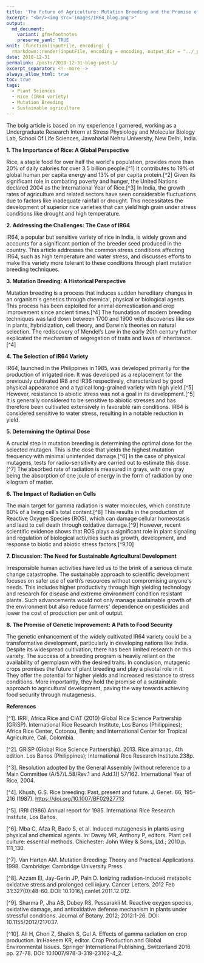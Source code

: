 ```yaml
---
title: 'The Future of Agriculture: Mutation Breeding and the Promise of Genetic Improvement'
excerpt: "<br/><img src='images/IR64_blog.png'>" 
output:
  md_document:
    variant: gfm+footnotes
    preserve_yaml: TRUE
knit: (function(inputFile, encoding) {
  rmarkdown::render(inputFile, encoding = encoding, output_dir = "../_posts") })
date: 2018-12-31
permalink: /posts/2018-12-31-blog-post-1/
excerpt_separator: <!--more-->
always_allow_html: true
toc: true
tags:
  - Plant Sciences
  - Rice (IR64 variety)
  - Mutation Breeding
  - Sustainable agriculture
---
```


The bolg article is based on my experience I garnered, working as a Undergraduate Research Intern at Stress Physiology and Molecular Biology Lab, School Of Life Sciences, Jawaharlal Nehru University, New Delhi, India.

**1. The Importance of Rice: A Global Perspective**

Rice, a staple food for over half the world's population, provides more than 20% of daily calories for over 3.5 billion people.[^1] It contributes to 19% of global human per capita energy and 13% of per capita protein.[^2] Given its significant role in combating poverty and hunger, the United Nations declared 2004 as the International Year of Rice.[^3]
In India, the growth rates of agriculture and related sectors have seen considerable fluctuations due to factors like inadequate rainfall or drought. This necessitates the development of superior rice varieties that can yield high grain under stress conditions like drought and high temperature.

**2. Addressing the Challenges: The Case of IR64**

IR64, a popular but sensitive variety of rice in India, is widely grown and accounts for a significant portion of the breeder seed produced in the country. This article addresses the common stress conditions affecting IR64, such as high temperature and water stress, and discusses efforts to make this variety more tolerant to these conditions through plant mutation breeding techniques.

**3. Mutation Breeding: A Historical Perspective**

Mutation breeding is a process that induces sudden hereditary changes in an organism's genetics through chemical, physical or biological agents. This process has been exploited for animal domestication and crop improvement since ancient times.[^4]
The foundation of modern breeding techniques was laid down between 1700 and 1900 with discoveries like sex in plants, hybridization, cell theory, and Darwin’s theories on natural selection. The rediscovery of Mendel’s Law in the early 20th century further explicated the mechanism of segregation of traits and laws of inheritance.[^4]

**4. The Selection of IR64 Variety**

IR64, launched in the Philippines in 1985, was developed primarily for the production of irrigated rice. It was developed as a replacement for the previously cultivated IR8 and IR36 respectively, characterized by good physical appearance and a typical long-grained variety with high yield.[^5] However, resistance to abiotic stress was not a goal in its development.[^5] It is generally considered to be sensitive to abiotic stresses and has therefore been cultivated extensively in favorable rain conditions. IR64 is considered sensitive to water stress, resulting in a notable reduction in yield.

**5. Determining the Optimal Dose**

A crucial step in mutation breeding is determining the optimal dose for the selected mutagen. This is the dose that yields the highest mutation frequency with minimal unintended damage.[^6] In the case of physical mutagens, tests for radio-sensitivity are carried out to estimate this dose.[^7] The absorbed rate of radiation is measured in grays, with one gray being the absorption of one joule of energy in the form of radiation by one kilogram of matter.

**6. The Impact of Radiation on Cells**

The main target for gamma radiation is water molecules, which constitute 80% of a living cell's total content.[^8] This results in the production of Reactive Oxygen Species (ROS), which can damage cellular homeostasis and lead to cell death through oxidative damage.[^9] However, recent scientific evidence shows that ROS plays a significant role in plant signaling and regulation of biological activities such as growth, development, and response to biotic and abiotic stress factors.[^9,10]

**7. Discussion: The Need for Sustainable Agricultural Development**

Irresponsible human activities have led us to the brink of a serious climate change catastrophe. The sustainable approach to scientific development focuses on safer use of earth’s resources without compromising anyone's needs. This includes higher productivity through high yielding technology and research for disease and extreme environment condition resistant plants. Such advancements would not only manage sustainable growth of the environment but also reduce farmers' dependence on pesticides and lower the cost of production per unit of output.

**8. The Promise of Genetic Improvement: A Path to Food Security**

The genetic enhancement of the widely cultivated IR64 variety could be a transformative development, particularly in developing nations like India. Despite its widespread cultivation, there has been limited research on this variety. The success of a breeding program is heavily reliant on the availability of germplasm with the desired traits.
In conclusion, mutagenic crops promises the future of plant breeding and play a pivotal role in it. They offer the potential for higher yields and increased resistance to stress conditions. More importantly, they hold the promise of a sustainable approach to agricultural development, paving the way towards achieving food security through mutagenesis.


**References**

[^1].	IRRI, Africa Rice and CIAT (2010) Global Rice Science Partnership (GRiSP). International Rice Research Institute, Los Banos (Philippines); Africa Rice Center, Cotonou, Benin; and International Center for 
      Tropical Agriculture, Cali, Colombia.

[^2].	GRiSP (Global Rice Science Partnership). 2013. Rice almanac, 4th edition. Los Banos (Philippines); International Rice Research Institute.238p.

[^3].	Resolution adopted by the General Assembly [without reference to a Main Committee (A/57/L.58/Rev.1 and Add.1)] 57/162. International Year of Rice, 2004.

[^4].	Khush, G.S. Rice breeding: Past, present and future. J. Genet. 66, 195–216 (1987). https://doi.org/10.1007/BF02927713

[^5].	IRRI (1986) Annual report for 1985. International Rice Research Institute, Los Baños.

[^6].	Mba C, Afza R, Bado S, et al. Induced mutagenesis in plants using physical and chemical agents. In: Davey MR, Anthony P, editors. Plant cell culture: essential methods. Chichester: John Wiley & Sons, Ltd.; 
      2010.p. 111_130.

[^7].	Van Harten AM. Mutation Breeding: Theory and Practical Applications. 1998. Cambridge: Cambridge University Press.

[^8].	Azzam EI, Jay-Gerin JP, Pain D. Ionizing radiation-induced metabolic oxidative stress and prolonged cell injury. Cancer Letters. 2012 Feb 31:327(0):48-60. DOI: 10.1016/j.canlet.2011.12.012.

[^9].	Sharma P, Jha AB, Dubey RS, Pessarakli M. Reactive oxygen species, oxidative damage, and antioxidative defense mechanism in plants under stressful conditions. Journal of Botany. 2012; 2012:1-26. DOI: 
      10.1155/2012/217037.

[^10].	Ali H, Ghori Z, Sheikh S, Gul A. Effects of gamma radiation on crop production. In:Hakeem KR, editor. Crop Production and Global Environmental Issues. Springer International Publishing, Switzerland 2016. 
        pp. 27-78. DOI: 10.1007/978-3-319-23162-4_2.

